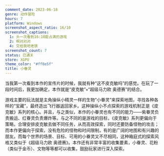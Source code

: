 ```yaml
---
comment_date: 2023-06-18
genre: 动作冒险
hours: 7
platform: Windows
screenshot_aspect_ratio: 16/10
screenshot_captions: 
  1: 头一次看到16:10能占满的游戏
  2: 啊对对对
  4: 交给我吧老铁
screenshot_count: 7
status: 已通关
store: XGPU
theme_color: "#ff8e5f"
title: 小眷灵
---
```

当我第一次看到本作的宣传片的时候，我就有种“这不皮克敏吗”的感觉。在玩了一段时间后，我更加确定，本作就是“皮克敏”+“超级马力欧 奥德赛”的结合。

游戏主要的玩法就是主角操纵小精灵一样的生物“小眷灵”来探索地图，寻找各种各样的“宝藏”，最终造出飞行器返回家乡。这种操纵小不点探索的游戏机制正是《皮克敏》系列的核心。并且，与之类似，本作的小眷灵也有不同的能力——紫眷灵负责搬运、红眷灵负责爆炸等。与之不同的是游戏的目标，《皮克敏》系列更偏向于策略，合理安排皮克敏去做不同任务，从而高效探索，同时还要防备怪物的攻击；而本作更偏向于探索，没有危险的怪物和时间限制，有的是广阔的地图和有兴趣的朋友。而每个世界的场景、目标、可用的小眷灵又不尽相同，这种箱庭式的探索风格又类似于《超级马力欧 奥德赛》。本作还有非常丰富的收集要素，小眷灵、花粉（类似于金币）、文物等等都可以收集，鼓励玩家进行深入探索。